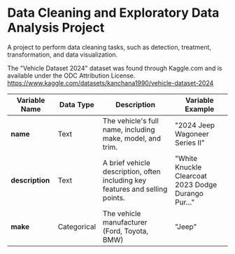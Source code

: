 # Data Cleaning and Exploratory Data Analysis Project
A project to perform data cleaning tasks, such as detection, treatment, transformation, and data visualization.

The "Vehicle Dataset 2024" dataset was found through Kaggle.com and is available under the ODC Attribution License. https://www.kaggle.com/datasets/kanchana1990/vehicle-dataset-2024

| Variable Name   | Data Type   | Description                                                                   | Variable Example                                  | 
| --------------- | ----------- | ----------------------------------------------------------------------------- | ------------------------------------------------- |
| **name**        | Text        | The vehicle's full name, including make, model, and trim.                     | "2024 Jeep Wagoneer Series II"                    |
| **description** | Text        | A brief vehicle description, often including key features and selling points. | "White Knuckle Clearcoat 2023 Dodge Durango Pur…" |
| **make**        | Categorical | The vehicle manufacturer (Ford, Toyota, BMW)                                  | "Jeep"                                            |
